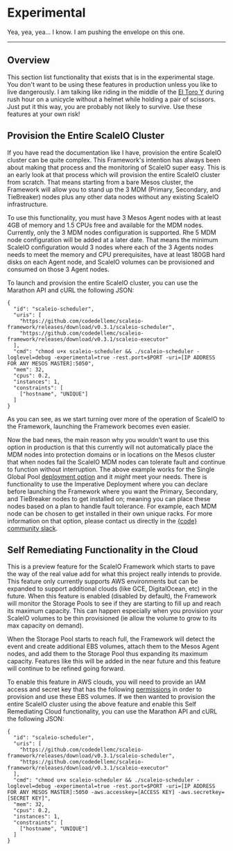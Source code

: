 # Experimental

Yea, yea, yea... I know. I am pushing the envelope on this one.

---

## Overview
This section list functionality that exists that is in the experimental stage. You
don't want to be using these features in production unless you like to live
dangerously. I am talking like riding in the middle of the
[El Toro Y](https://en.wikipedia.org/wiki/El_Toro_Y) during rush hour on a
unicycle without a helmet while holding a pair of scissors. Just put it this way,
you are probably not likely to survive. Use these features at your own risk!

## Provision the Entire ScaleIO Cluster

If you have read the documentation like I have, provision the entire ScaleIO
cluster can be quite complex. This Framework's intention has always been about
making that process and the monitoring of ScaleIO super easy. This is an early
look at that process which will provision the entire ScaleIO cluster from
scratch. That means starting from a bare Mesos cluster, the Framework will allow
you to stand up the 3 MDM (Primary, Secondary, and TieBreaker) nodes plus any
other data nodes without any existing ScaleIO infrastructure.

To use this functionality, you must have 3 Mesos Agent nodes with at least 4GB
of memory and 1.5 CPUs free and available for the MDM nodes. Currently, only the
3 MDM nodes configuration is supported. Rhe 5 MDM node configuration will be
added at a later date. That means the minimum ScaleIO configuration would 3 nodes
where each of the 3 Agents nodes needs to meet the memory and CPU prerequisites,
have at least 180GB hard disks on each Agent node, and ScaleIO volumes can be
provisioned and consumed on those 3 Agent nodes.

To launch and provision the entire ScaleIO cluster, you can use the Marathon API
and cURL the following JSON:

```
{
  "id": "scaleio-scheduler",
  "uris": [
    "https://github.com/codedellemc/scaleio-framework/releases/download/v0.3.1/scaleio-scheduler",
    "https://github.com/codedellemc/scaleio-framework/releases/download/v0.3.1/scaleio-executor"
  ],
  "cmd": "chmod u+x scaleio-scheduler && ./scaleio-scheduler -loglevel=debug -experimental=true -rest.port=$PORT -uri=[IP ADDRESS FOR ANY MESOS MASTER]:5050",
  "mem": 32,
  "cpus": 0.2,
  "instances": 1,
  "constraints": [
    ["hostname", "UNIQUE"]
  ]
}
```

As you can see, as we start turning over more of the operation of ScaleIO to the
Framework, launching the Framework becomes even easier.

Now the bad news, the main reason why you wouldn't want to use this option in
production is that this currently will not automatically place the MDM nodes
into protection domains or in locations on the Mesos cluster that when nodes fail
the ScaleIO MDM nodes can tolerate fault and continue to function without
interruption. The above example works for the Single Global Pool
[deployment option](/user-guide/deployment-strategies.md) and it *might* meet your
needs. There is functionality to use the Imperative Deployment where you can
declare before launching the Framework where you want the Primary, Secondary,
and TieBreaker nodes to get installed on; meaning you can place these nodes based
on a plan to handle fault tolerance. For example, each MDM node can be chosen to
get installed in their own unique racks. For more information on that option,
please contact us directly in the
[{code} community slack](http://community.codedellemc.com/).

## Self Remediating Functionality in the Cloud

This is a preview feature for the ScaleIO Framework which starts to pave the way
of the real value add for what this project really intends to provide. This
feature only currently supports AWS environments but can be expanded to support
additional clouds (like GCE, DigitalOcean, etc) in the future. When this
feature is enabled (disabled by default), the Framework will monitor the Storage
Pools to see if they are starting to fill up and reach its maximum capacity. This
can happen especially when you provision your ScaleIO volumes to be thin provisioned
(ie allow the volume to grow to its max capacity on demand).

When the Storage Pool starts to reach full, the Framework will detect the event
and create additional EBS volumes, attach them to the Mesos Agent nodes, and add
them to the Storage Pool thus expanding its maximum capacity. Features like this
will be added in the near future and this feature will continue to be refined
going forward.

To enable this feature in AWS clouds, you will need to provide an IAM access and
secret key that has the following
[permissions](http://libstorage.readthedocs.io/en/stable/user-guide/storage-providers/#aws-ebs)
in order to provision and use these EBS volumes. If we then wanted to provision
the entire ScaleIO cluster using the above feature and enable this Self
Remediating Cloud functionality, you can use the Marathon API and cURL the
following JSON:

```
{
  "id": "scaleio-scheduler",
  "uris": [
    "https://github.com/codedellemc/scaleio-framework/releases/download/v0.3.1/scaleio-scheduler",
    "https://github.com/codedellemc/scaleio-framework/releases/download/v0.3.1/scaleio-executor"
  ],
  "cmd": "chmod u+x scaleio-scheduler && ./scaleio-scheduler -loglevel=debug -experimental=true -rest.port=$PORT -uri=[IP ADDRESS FOR ANY MESOS MASTER]:5050 -aws.accesskey=[ACCESS KEY] -aws.secretkey=[SECRET KEY]",
  "mem": 32,
  "cpus": 0.2,
  "instances": 1,
  "constraints": [
    ["hostname", "UNIQUE"]
  ]
}
```
